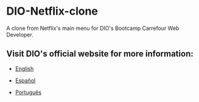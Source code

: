 # DIO-Netflix-clone
A clone from Netflix's main menu for DIO's Bootcamp Carrefour Web Developer.

## Visit DIO's official website for more information:

  - <a href="https://www.dio.me/en" target="_blank" rel="noopener noreferrer">English</a>
      
  - <a href="https://www.dio.me/es" target="_blank" rel="noopener noreferrer">Español</a>
    
  - <a href="https://www.dio.me/" target="_blank" rel="noopener noreferrer">Português</a>
   
